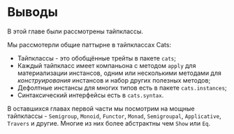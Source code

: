 # Выводы

В этой главе были рассмотрены тайпклассы. 

Мы рассмотерли общие паттырне в тайпклассах Cats:

- Тайпклассы - это обобщённые трейты в пакете `cats`;
- Каждый тайпкласс имеет компаньона с методом `apply` для материализации инстансов, одним или несколькими методами для *конструирования* инстансов и набор других полезных методов;
- Дефолтные инстансы для многих типов есть в пакете `cats.instances`;
- Синтаксический интерфейсы есть в `cats.syntax`.

В оставшихся главах первой части мы посмотрим на мощные тайпклассы - `Semigroup`, `Monoid`, `Functor`, `Monad`, `Semigroupal`, `Applicative`, `Travers` и другие. Многие из них более абстрактны чем `Show` или `Eq`. 